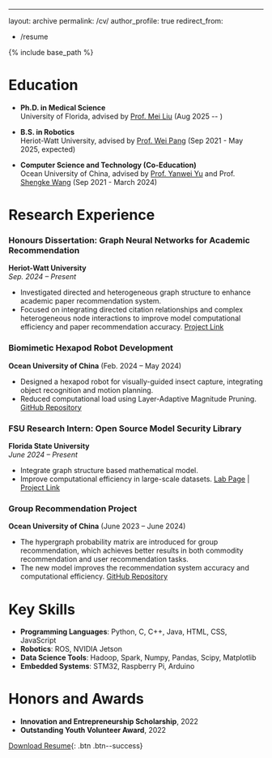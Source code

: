 ---
layout: archive
permalink: /cv/
author_profile: true
redirect_from:
  - /resume


{% include base_path %}

Education
======
* **Ph.D. in Medical Science**  
  University of Florida, advised by [Prof. Mei Liu](https://hobi.med.ufl.edu/profile/liu-mei/) (Aug 2025 -- )

* **B.S. in Robotics**  
  Heriot-Watt University, advised by [Prof. Wei Pang](https://pangwei.eu.org/) (Sep 2021 - May 2025, expected)
  
* **Computer Science and Technology (Co-Education)**  
  Ocean University of China, advised by [Prof. Yanwei Yu](https://yuyanwei.github.io/) and Prof. [Shengke Wang](http://www.cvlab-ouc.cn/) (Sep 2021 - March 2024)




Research Experience
======
### **Honours Dissertation: Graph Neural Networks for Academic Recommendation**  
**Heriot-Watt University**  
*Sep. 2024 – Present*  
- Investigated directed and heterogeneous graph structure to enhance academic paper recommendation system.
- Focused on integrating directed citation relationships and complex heterogeneous node interactions to improve model computational efficiency and paper recommendation accuracy. 
[Project Link](https://github.com/juyujing/Graduation-Project)



### **Biomimetic Hexapod Robot Development**  
**Ocean University of China** (Feb. 2024 – May 2024)  
- Designed a hexapod robot for visually-guided insect capture, integrating object recognition and motion planning.  
- Reduced computational load using Layer-Adaptive Magnitude Pruning.
[GitHub Repository](https://github.com/juyujing/Capturer) 



### **FSU Research Intern: Open Source Model Security Library**  
**Florida State University**  
*June 2024 – Present*  
- Integrate graph structure based mathematical model.  
- Improve computational efficiency in large-scale datasets.
[Lab Page](https://yushundong.github.io//students) | [Project Link](https://github.com/GNNIP/GNNIP)



### **Group Recommendation Project**  
**Ocean University of China** (June 2023 – June 2024)  
- The hypergraph probability matrix are introduced for group recommendation, which achieves better results in both commodity recommendation and user recommendation tasks.
- The new model improves the recommendation system accuracy and computational efficiency. 
[GitHub Repository](https://github.com/juyujing/HyperGCN) 



Key Skills
======
* **Programming Languages**: Python, C, C++, Java, HTML, CSS, JavaScript
* **Robotics**: ROS, NVIDIA Jetson
* **Data Science Tools**: Hadoop, Spark, Numpy, Pandas, Scipy, Matplotlib
* **Embedded Systems**: STM32, Raspberry Pi, Arduino



Honors and Awards
======
* **Innovation and Entrepreneurship Scholarship**, 2022  
* **Outstanding Youth Volunteer Award**, 2022  

[Download Resume](https://raw.githubusercontent.com/juyujing/juyujing.github.io/master/files/Resume.pdf){: .btn .btn--success}

<br><br><br><br>

